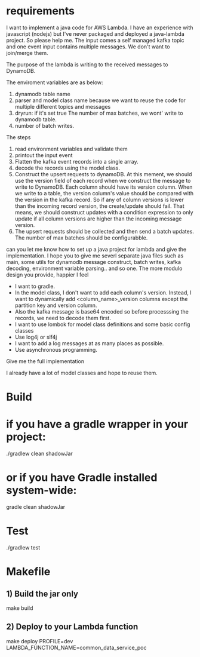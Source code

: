 # requirements

I want to implement a java code for AWS Lambda. I have an experience with javascript (nodejs) but I've never packaged and deployed a java-lambda project. So please help me. The input comes a self managed kafka topic and one event input contains multiple messages. We don't want to join/merge them. 

The purpose of the lambda is writing to the received messages to DynamoDB. 

The enviroment variables are as below:
1. dynamodb table name
2. parser and model class name because we want to reuse the code for multiple different topics and messages
3. dryrun: if it's set true The number of max batches, we wont' write to dynamodb table. 
4. number of batch writes. 

The steps 
1. read environment variables and validate them
2. printout the input event
3. Flatten the kafka event records into a single array. 
4. decode the records using the model class. 
5. Construct the upsert requests to dynamoDB. At this mement, we should use the version field of each record when we construct the message to write to DynamoDB. 
   Each column should have its version column. When we write to a table, the version column's value should be compared with the version in the kafka record. So if any of column versions is lower than the incoming record version, the create/update should fail. That means, we should construct updates with a condition expression to only update if all column versions are higher than the incoming message version. 
6. The upsert requests should be collected and then send a batch updates. The number of max batches should be configurabble. 

can you let me know how to set up a java project for lambda and give the implementation. I hope you to give me severl separate java files such as main, some utils for dynamodb message construct, batch writes, kafka decoding, environment variable parsing.. and so one. The more modulo design you provide, happier I feel

- I want to gradle. 
- In the model class, I don't want to add each column's version. Instead, I want to dynamically add <column_name>_version columns except the partition key and version column. 
- Also the kafka message is base64 encoded so before processsing the records, we need to decode them first.  
- I want to use lombok for model class definitions and some basic config classes
- Use log4j or slf4j
- I want to add a log messages at as many places as possible.
- Use asynchronous programming. 

Give me the full implementation

I already have a lot of model classes and hope to reuse them. 

# Build

# if you have a gradle wrapper in your project:
./gradlew clean shadowJar
# or if you have Gradle installed system-wide:
gradle clean shadowJar


# Test
./gradlew test

# Makefile

## 1) Build the jar only
make build

## 2) Deploy to your Lambda function
make deploy PROFILE=dev LAMBDA_FUNCTION_NAME=common_data_service_poc
